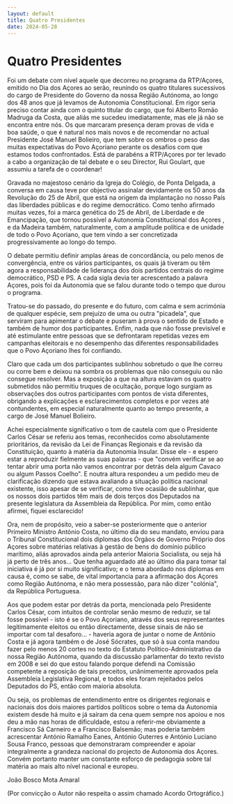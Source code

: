 ```yaml
---
layout: default
title: Quatro Presidentes
date: 2024-05-28
---
```

# Quatro Presidentes

Foi um debate com nível aquele que decorreu no programa da RTP/Açores, emitido no Dia dos Açores ao serão, reunindo os quatro titulares sucessivos do cargo de Presidente do Governo da nossa Região Autónoma, ao longo dos 48 anos que já levamos de Autonomia Constitucional. Em rigor seria preciso contar ainda com o quinto titular do cargo, que foi Alberto Romão Madruga da Costa, que aliás me sucedeu imediatamente, mas ele já não se encontra entre nós. Os que marcaram presença deram provas de vida e boa saúde, o que é natural  nos mais novos e de recomendar no actual Presidente José Manuel Bolieiro, que tem sobre os ombros o peso das muitas expectativas do Povo Açoriano perante os desafios com que estamos todos confrontados. Está de parabéns a RTP/Açores por ter levado a cabo a organização de tal debate e o seu Director, Rui Goulart, que assumiu a tarefa de o coordenar!

Gravada no majestoso cenário da Igreja do Colégio, de Ponta Delgada, a conversa em causa teve por objectivo assinalar devidamente os 50 anos da Revolução do 25 de Abril, que está na origem da implantação no nosso País das liberdades públicas e do regime democrático. Como tenho afirmado muitas vezes, foi a marca genética do 25 de Abril, de Liberdade e de Emancipação, que tornou possível a Autonomia Constitucional dos Açores , e da Madeira também, naturalmente, com a amplitude política e de unidade de todo o Povo Açoriano, que tem vindo a ser concretizada progressivamente ao longo do tempo.

O debate permitiu definir amplas áreas de concordância, ou pelo menos de convergência, entre os vários participantes, os quais já tiveram ou têm agora a responsabilidade de liderança dos dois partidos centrais do regime democrático, PSD e PS. A cada sigla devia ter acrescentado a palavra Açores, pois foi da Autonomia que se falou durante todo o tempo que durou o programa.

Tratou-se do passado, do presente e do futuro, com calma e sem acrimónia de qualquer espécie, sem prejuízo de uma ou outra "picadela", que serviram para apimentar o debate e puseram à prova o sentido de Estado e também de humor dos participantes. Enfim, nada que não fosse previsível e até estimulante entre pessoas que se defrontaram repetidas vezes em campanhas eleitorais e no desempenho das diferentes responsabilidades que o Povo Açoriano lhes foi confiando.

Claro que cada um dos participantes sublinhou sobretudo o que lhe correu ou corre bem e deixou na sombra os problemas que não conseguiu ou não consegue resolver. Mas a exposição a que na altura estavam os quatro submetidos não permitiu truques de ocultação, porque logo surgiam as observações dos outros participantes com pontos de vista diferentes, obrigando a explicações e esclarecimentos completos e por vezes até contundentes, em especial naturalmente quanto ao tempo presente, a cargo de José Manuel Bolieiro.

Achei especialmente significativo o tom de  cautela com que o Presidente Carlos César se referiu aos temas, reconhecidos como absolutamente prioritários, da revisão da Lei de Finanças Regionais e da revisão da Constituição, quanto à matéria da Autonomia Insular. Disse ele - e espero estar a reproduzir fielmente as suas palavras - que "convém verificar se ao tentar abrir uma porta não vamos encontrar por detrás dela algum Cavaco ou algum Passos Coelho". E noutra altura respondeu a um pedido meu de clarificação dizendo que estava avaliando a situação política nacional existente, isso apesar de se verificar, como tive ocasião de sublinhar, que os nossos dois partidos têm mais de dois terços dos Deputados na presente legislatura da Assembleia da República. Por mim, como então afirmei, fiquei esclarecido!

Ora, nem de propósito, veio a saber-se  posteriormente que o anterior Primeiro Ministro António Costa, no último dia do seu mandato, enviou para o Tribunal Constitucional dois diplomas dos Órgãos de Governo Próprio dos Açores sobre matérias relativas à gestão de bens do domínio público marítimo, aliás aprovados ainda pela anterior Maioria Socialista, ou seja há já perto de três anos... Que tenha aguardado até ao último dia para tomar tal iniciativa é já por si muito significativo; e o tema abordado nos diplomas em causa é, como se sabe, de vital importancia para a afirmação dos Açores como Região Autónoma, e não mera possessão, para não dizer "colónia", da República Portuguesa. 

Aos que podem estar por detrás da porta, mencionada pelo Presidente Carlos César, com intuitos de controlar senão mesmo de reduzir, se tal fosse possível - isto é se o Povo Açoriano, através dos seus representantes legitimamente eleitos ou então directamente, desse sinais de não se importar com tal desaforo... - haveria agora de juntar o nome de António Costa e já agora também o de José Sócrates, que só à sua conta mandou fazer pelo menos 20 cortes no texto do Estatuto Político-Administrativo da nossa Região Autónoma, quando da discussão parlamentar do texto revisto em 2008 e sei do que estou falando porque defendi na Comissão competente a reposição de tais preceitos, unânimemente aprovados pela Assembleia Legislativa Regional,  e todos eles foram rejeitados pelos Deputados do PS,  então com maioria absoluta.

Ou seja, os problemas de entendimento entre os dirigentes regionais e nacionais dos dois maiores partidos políticos sobre o tema da Autonomia existem desde há muito e já saíram da cena quem sempre nos apoiou e nos deu a mão nas horas de dificuldade, estou a referir-me obviamente a Francisco Sá Carneiro e a Francisco Balsemão; mas poderia também acrescentar António Ramalho Eanes, António Guterres e António Luciano Sousa Franco, pessoas que demonstraram compreender e apoiar integralmente a grandeza nacional do projecto de Autonomia dos Açores. Convém portanto manter um constante esforço de pedagogia sobre tal matéria ao mais alto nível nacional e europeu.


João Bosco Mota Amaral

(Por convicção o Autor não respeita o assim chamado Acordo Ortográfico.)